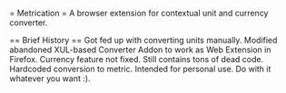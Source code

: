= Metrication =
A browser extension for contextual unit and currency converter.

== Brief History ==
Got fed up with converting units manually. Modified abandoned XUL-based Converter Addon to work as Web Extension in Firefox. Currency feature not fixed. Still contains tons of dead code. Hardcoded conversion to metric. Intended for personal use. Do with it whatever you want :).